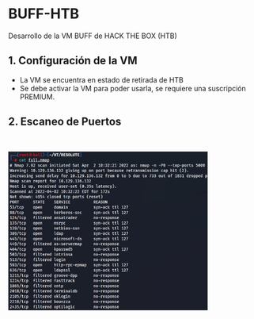 # BUFF-HTB

Desarrollo de la VM BUFF de HACK THE BOX (HTB)

## 1. Configuración de la VM

- La VM se encuentra en estado de retirada de HTB
- Se debe activar la VM para poder usarla, se requiere una suscripción PREMIUM.

## 2. Escaneo de Puertos

```


```

<img src="https://github.com/El-Palomo/Resolute-HTB/blob/main/Resolute1.jpg" width=80% />
